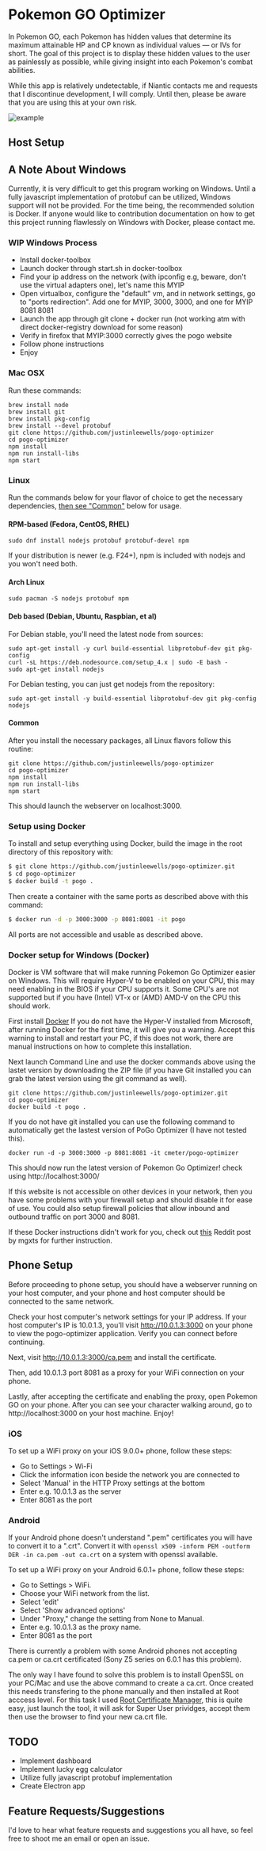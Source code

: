 # Pokemon GO Optimizer
In Pokemon GO, each Pokemon has hidden values that determine its maximum attainable HP and CP known as individual values — or IVs for short. The goal of this project is to display these hidden values to the user as painlessly as possible, while giving insight into each Pokemon's combat abilities.

While this app is relatively undetectable, if Niantic contacts me and requests that I discontinue development, I will comply. Until then, please be aware that you are using this at your own risk.

![example](http://i.imgur.com/aoHumcX.png)

## Host Setup

## A Note About Windows
Currently, it is very difficult to get this program working on Windows. Until a fully javascript implementation of protobuf can be utilized, Windows support will not be provided. For the time being, the recommended solution is Docker. If anyone would like to contribution documentation on how to get this project running flawlessly on Windows with Docker, please contact me.

### WIP Windows Process 

- Install docker-toolbox
- Launch docker through start.sh in docker-toolbox
- Find your ip address on the network (with ipconfig e.g, beware, don't use the virtual adapters one), let's name this MYIP
- Open virtualbox, configure the "default" vm, and in network settings, go to "ports redirection". Add one for MYIP, 3000, 3000, and one for MYIP 8081 8081
- Launch the app through git clone + docker run (not working atm with direct docker-registry download for some reason)
- Verify in firefox that MYIP:3000 correctly gives the pogo website
- Follow phone instructions
- Enjoy

### Mac OSX

Run these commands:

```
brew install node
brew install git
brew install pkg-config
brew install --devel protobuf
git clone https://github.com/justinleewells/pogo-optimizer
cd pogo-optimizer
npm install
npm run install-libs
npm start
```

### Linux

Run the commands below for your flavor of choice to get the necessary dependencies, [then see "Common"](#common) below for usage.

#### RPM-based (Fedora, CentOS, RHEL)

```
sudo dnf install nodejs protobuf protobuf-devel npm
```

If your distribution is newer (e.g. F24+), npm is included with nodejs and you won't need both.

#### Arch Linux

```
sudo pacman -S nodejs protobuf npm
```

#### Deb based (Debian, Ubuntu, Raspbian, et al)

For Debian stable, you'll need the latest node from sources:

```
sudo apt-get install -y curl build-essential libprotobuf-dev git pkg-config
curl -sL https://deb.nodesource.com/setup_4.x | sudo -E bash -
sudo apt-get install nodejs

```

For Debian testing, you can just get nodejs from the repository:

```
sudo apt-get install -y build-essential libprotobuf-dev git pkg-config nodejs
```

#### Common

After you install the necessary packages, all Linux flavors follow this routine:

```
git clone https://github.com/justinleewells/pogo-optimizer
cd pogo-optimizer
npm install
npm run install-libs
npm start
```

This should launch the webserver on localhost:3000.

### Setup using Docker
To install and setup everything using Docker, build the image in the root directory of this repository with:

```bash
$ git clone https://github.com/justinleewells/pogo-optimizer.git
$ cd pogo-optimizer
$ docker build -t pogo .
```

Then create a container with the same ports as described above with this command:

```bash
$ docker run -d -p 3000:3000 -p 8081:8081 -it pogo
```

All ports are not accessible and usable as described above.

### Docker setup for Windows (Docker)
Docker is VM software that will make running Pokemon Go Optimizer easier on Windows.
This will require Hyper-V to be enabled on your CPU, this may need enabling in the BIOS if your CPU supports it.
Some CPU's are not supported but if you have (Intel) VT-x or (AMD) AMD-V on the CPU this should work.

First install [Docker](https://docs.docker.com/docker-for-windows/)
If you do not have the Hyper-V installed from Microsoft, after running Docker for the first time, it will give you a warning.
Accept this warning to install and restart your PC, if this does not work, there are manual instructions on how to complete this installation.

Next launch Command Line and use the docker commands above using the lastet version by downloading the ZIP file (if you have Git installed you can grab the latest version using the git command as well).

```
git clone https://github.com/justinleewells/pogo-optimizer.git
cd pogo-optimizer
docker build -t pogo .
```

If you do not have git installed you can use the following command to automatically get the lastest version of PoGo Optimizer (I have not tested this).

```
docker run -d -p 3000:3000 -p 8081:8081 -it cmeter/pogo-optimizer
```

This should now run the latest version of Pokemon Go Optimizer! check using http://localhost:3000/

If this website is not accessible on other devices in your network, then you have some problems with your firewall setup and should disable it for ease of use. You could also setup firewall policies that allow inbound and outbound traffic on port 3000 and 8081.

If these Docker instructions didn't work for you, check out [this](https://www.reddit.com/r/TheSilphRoad/comments/4tk33a/pokemon_go_optimizer_automatically_detect_pokemon/d5nyshi) Reddit post by mgxts for further instruction.

## Phone Setup

Before proceeding to phone setup, you should have a webserver running on your host computer, and your phone and host computer
should be connected to the same network.

Check your host computer's network settings for your IP address.
If your host computer's IP is 10.0.1.3, you'll visit http://10.0.1.3:3000 on your phone to view the pogo-optimizer application.
Verify you can connect before continuing.

Next, visit http://10.0.1.3:3000/ca.pem and install the certificate.

Then, add 10.0.1.3 port 8081 as a proxy for your WiFi connection on your phone.

Lastly, after accepting the certificate and enabling the proxy, open Pokemon GO on your phone.
After you can see your character walking around, go to http://localhost:3000 on your host machine. Enjoy!

### iOS

To set up a WiFi proxy on your iOS 9.0.0+ phone, follow these steps:

* Go to Settings > Wi-Fi
* Click the information icon beside the network you are connected to
* Select 'Manual' in the HTTP Proxy settings at the bottom
* Enter e.g. 10.0.1.3 as the server
* Enter 8081 as the port

### Android

If your Android phone doesn't understand ".pem" certificates you will have to convert it to a ".crt".
Convert it with `openssl x509 -inform PEM -outform DER -in ca.pem -out ca.crt` on a system with openssl available.

To set up a WiFi proxy on your Android 6.0.1+ phone, follow these steps:

* Go to Settings > WiFi.
* Choose your WiFi network from the list.
* Select 'edit'
* Select 'Show advanced options'
* Under "Proxy," change the setting from None to Manual.
* Enter e.g. 10.0.1.3 as the proxy name.
* Enter 8081 as the port

There is currently a problem with some Android phones not accepting ca.pem or ca.crt certificated (Sony Z5 series on 6.0.1 has this problem).

The only way I have found to solve this problem is to install OpenSSL on your PC/Mac and use the above command to create a ca.crt.
Once created this needs transfering to the phone manually and then installed at Root acccess level. For this task I used [Root Certificate Manager](https://play.google.com/store/apps/details?id=net.jolivier.cert.Importer&hl=en_GB), this is quite easy, just launch the tool, it will ask for Super User prividges, accept them then use the browser to find your new ca.crt file.

## TODO

* Implement dashboard
* Implement lucky egg calculator
* Utilize fully javascript protobuf implementation
* Create Electron app

## Feature Requests/Suggestions

I'd love to hear what feature requests and suggestions you all have, so feel free to shoot me an email or open an issue.

